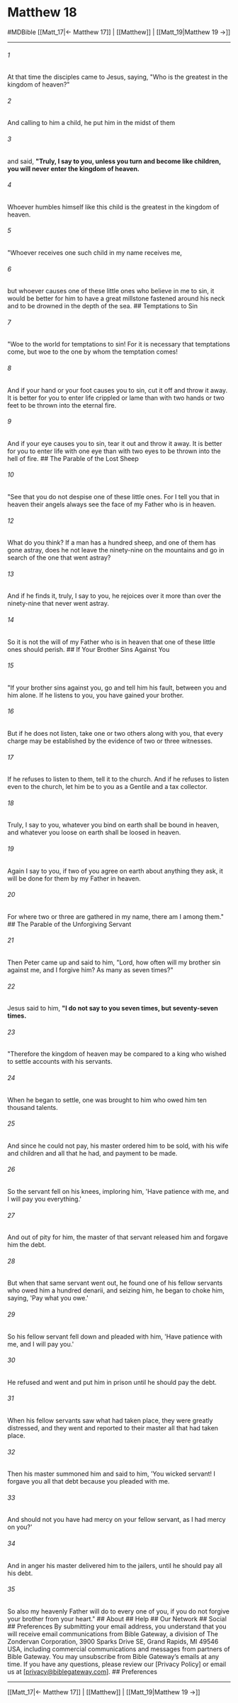 # Matthew 18
#MDBible
[[Matt_17|← Matthew 17]] | [[Matthew]] | [[Matt_19|Matthew 19 →]]

***






###### 1 


At that time the disciples came to Jesus, saying, "Who is the greatest in the kingdom of heaven?" 





###### 2 


And calling to him a child, he put him in the midst of them 





###### 3 


and said, **"Truly, I say to you, unless you turn and become like children, you will never enter the kingdom of heaven.** 





###### 4 


Whoever humbles himself like this child is the greatest in the kingdom of heaven. 





###### 5 


"Whoever receives one such child in my name receives me, 





###### 6 


but whoever causes one of these little ones who believe in me to sin, it would be better for him to have a great millstone fastened around his neck and to be drowned in the depth of the sea. ## Temptations to Sin 





###### 7 


"Woe to the world for temptations to sin! For it is necessary that temptations come, but woe to the one by whom the temptation comes! 





###### 8 


And if your hand or your foot causes you to sin, cut it off and throw it away. It is better for you to enter life crippled or lame than with two hands or two feet to be thrown into the eternal fire. 





###### 9 


And if your eye causes you to sin, tear it out and throw it away. It is better for you to enter life with one eye than with two eyes to be thrown into the hell of fire. ## The Parable of the Lost Sheep 





###### 10 


"See that you do not despise one of these little ones. For I tell you that in heaven their angels always see the face of my Father who is in heaven. 





###### 12 


What do you think? If a man has a hundred sheep, and one of them has gone astray, does he not leave the ninety-nine on the mountains and go in search of the one that went astray? 





###### 13 


And if he finds it, truly, I say to you, he rejoices over it more than over the ninety-nine that never went astray. 





###### 14 


So it is not the will of my Father who is in heaven that one of these little ones should perish. ## If Your Brother Sins Against You 





###### 15 


"If your brother sins against you, go and tell him his fault, between you and him alone. If he listens to you, you have gained your brother. 





###### 16 


But if he does not listen, take one or two others along with you, that every charge may be established by the evidence of two or three witnesses. 





###### 17 


If he refuses to listen to them, tell it to the church. And if he refuses to listen even to the church, let him be to you as a Gentile and a tax collector. 





###### 18 


Truly, I say to you, whatever you bind on earth shall be bound in heaven, and whatever you loose on earth shall be loosed in heaven. 





###### 19 


Again I say to you, if two of you agree on earth about anything they ask, it will be done for them by my Father in heaven. 





###### 20 


For where two or three are gathered in my name, there am I among them." ## The Parable of the Unforgiving Servant 





###### 21 


Then Peter came up and said to him, "Lord, how often will my brother sin against me, and I forgive him? As many as seven times?" 





###### 22 


Jesus said to him, **"I do not say to you seven times, but seventy-seven times.** 





###### 23 


"Therefore the kingdom of heaven may be compared to a king who wished to settle accounts with his servants. 





###### 24 


When he began to settle, one was brought to him who owed him ten thousand talents. 





###### 25 


And since he could not pay, his master ordered him to be sold, with his wife and children and all that he had, and payment to be made. 





###### 26 


So the servant fell on his knees, imploring him, 'Have patience with me, and I will pay you everything.' 





###### 27 


And out of pity for him, the master of that servant released him and forgave him the debt. 





###### 28 


But when that same servant went out, he found one of his fellow servants who owed him a hundred denarii, and seizing him, he began to choke him, saying, 'Pay what you owe.' 





###### 29 


So his fellow servant fell down and pleaded with him, 'Have patience with me, and I will pay you.' 





###### 30 


He refused and went and put him in prison until he should pay the debt. 





###### 31 


When his fellow servants saw what had taken place, they were greatly distressed, and they went and reported to their master all that had taken place. 





###### 32 


Then his master summoned him and said to him, 'You wicked servant! I forgave you all that debt because you pleaded with me. 





###### 33 


And should not you have had mercy on your fellow servant, as I had mercy on you?' 





###### 34 


And in anger his master delivered him to the jailers, until he should pay all his debt. 





###### 35 


So also my heavenly Father will do to every one of you, if you do not forgive your brother from your heart." ## About ## Help ## Our Network ## Social ## Preferences By submitting your email address, you understand that you will receive email communications from Bible Gateway, a division of The Zondervan Corporation, 3900 Sparks Drive SE, Grand Rapids, MI 49546 USA, including commercial communications and messages from partners of Bible Gateway. You may unsubscribe from Bible Gateway&rsquo;s emails at any time. If you have any questions, please review our [Privacy Policy] or email us at [privacy@biblegateway.com]. ## Preferences

***

[[Matt_17|← Matthew 17]] | [[Matthew]] | [[Matt_19|Matthew 19 →]]
